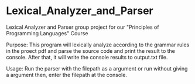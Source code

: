 # Lexical_Analyzer_and_Parser
Lexical Analyzer and Parser group project for our "Principles of Programming Languages" Course


Purpose: This program will lexically analyze according to the grammar rules in the proect pdf and parse the source code and print the result to the console.
After that, it will write the console results to output.txt file.

Usage: Run the parser with the filepath as a argument or run without giving a argument then, enter the filepath at the console.
